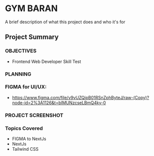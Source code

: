 # GYM BARAN  


A brief description of what this project does and who it's for

## Project Summary



### OBJECTIVES

- Frontend Web Developer Skill Test


### PLANNING



### FIGMA for UI/UX:

  - https://www.figma.com/file/v9vUZQipB01RSnZphByteJ/raw-(Copy)?node-id=2%3A1126&t=bIMUNzcseLBmQ4ky-0
  
### PROJECT SCREENSHOT




### Topics Covered

- FIGMA to NextJs
- NextJs
- Tailwind CSS


